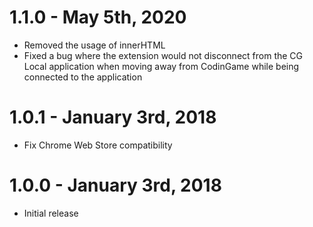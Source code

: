 # 1.1.0 - May 5th, 2020
- Removed the usage of innerHTML
- Fixed a bug where the extension would not disconnect from the CG Local application when moving away from CodinGame while being connected to the application

# 1.0.1 - January 3rd, 2018
- Fix Chrome Web Store compatibility

# 1.0.0 - January 3rd, 2018
- Initial release
